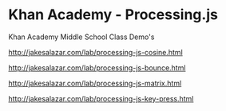 Khan Academy - Processing.js
=============

Khan Academy Middle School Class Demo's


http://jakesalazar.com/lab/processing-js-cosine.html

http://jakesalazar.com/lab/processing-js-bounce.html

http://jakesalazar.com/lab/processing-js-matrix.html

http://jakesalazar.com/lab/processing-js-key-press.html
